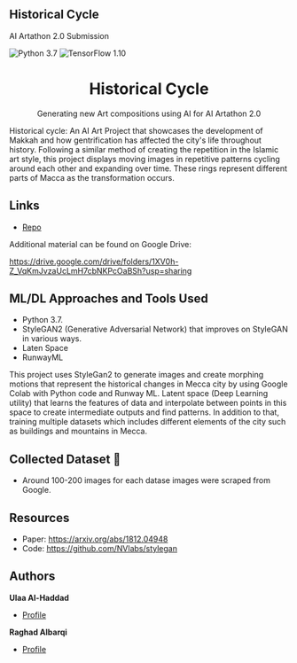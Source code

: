 ## Historical Cycle
AI Artathon 2.0 Submission

![Python 3.7](https://img.shields.io/badge/python-3.7-green.svg?style=plastic)
![TensorFlow 1.10](https://img.shields.io/badge/tensorflow-1.10-green.svg?style=plastic)



<h1 align="center">Historical Cycle</h1>

<p align="center">Generating new Art compositions using AI for AI Artathon 2.0</p>


Historical cycle:  An AI Art Project that showcases the development of Makkah and how gentrification has affected the city's life throughout history. Following a similar method of creating the repetition in the Islamic art style, this project displays moving images in repetitive patterns cycling around each other and expanding over time. These rings represent different parts of Macca as the transformation occurs. 


## Links

- [Repo](https://github.com/Ulaa/Historical-Cycle)

Additional material can be found on Google Drive:

https://drive.google.com/drive/folders/1XV0h-Z_VqKmJvzaUcLmH7cbNKPcOaBSh?usp=sharing





## ML/DL Approaches and Tools Used

- Python 3.7.
- StyleGAN2 (Generative Adversarial Network) that improves on StyleGAN in various ways.
- Laten Space
- RunwayML

This project uses StyleGan2  to generate images and create morphing motions that represent the historical changes in Mecca city by using Google Colab with Python code and  Runway ML. Latent space (Deep Learning utility) that learns the features of data and interpolate between points in this space to create intermediate outputs and find patterns. In addition to that, training multiple datasets which includes different elements of the city such as buildings and mountains in Mecca.


## Collected Dataset 📜
- Around 100-200 images for each datase images were scraped from Google. 


## Resources

- Paper: https://arxiv.org/abs/1812.04948
- Code: https://github.com/NVlabs/stylegan




## Authors

**Ulaa Al-Haddad**

- [Profile](https://github.com/Ulaa)

**Raghad Albarqi**

- [Profile](https://github.com/Raghadalbarqi)



   


  
   










